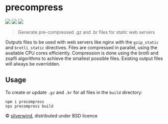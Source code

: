 # precompress
[![](https://img.shields.io/npm/v/precompress.svg?style=flat)](https://www.npmjs.org/package/precompress) [![](https://img.shields.io/npm/dm/precompress.svg)](https://www.npmjs.org/package/precompress) [![](https://api.travis-ci.org/silverwind/precompress.svg?style=flat)](https://travis-ci.org/silverwind/precompress)

> Generate pre-compressed .gz and .br files for static web servers

Outputs files to be used with web servers like nginx with the `gzip_static` and `brotli_static` directives. Files are compressed in parallel, using the available CPU cores efficiently. Compression is done using the brotli and zopfli algorithms to achieve the smallest possible files. Existing output files will always be overridden.

## Usage
To create or update `.gz` and `.br` for all files in the `build` directory:
```
npm i precompress
npx precompress build
```

© [silverwind](https://github.com/silverwind), distributed under BSD licence
